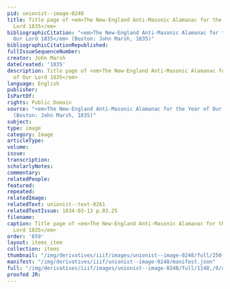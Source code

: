 ```yaml
---
pid: unionist--image-0248
title: Title page of <em>The New-England Anti-Masonic Alamanac for the Year of Our
  Lord 1835</em>
bibliographicCitation: "<em>The New-England Anti-Masonic Alamanac for the Year of
  Our Lord 1835</em> (Boston: John Marsh, 1835)"
bibliographicCitationRepublished: 
fullIssueSequenceNumber: 
creator: John Marsh
dateCreated: '1835'
description: Title page of <em>The New-England Anti-Masonic Alamanac for the Year
  of Our Lord 1835</em>
language: English
publisher: 
IsPartOf: 
rights: Public Domain
source: "<em>The New-England Anti-Masonic Alamanac for the Year of Our Lord 1835</em>
  (Boston: John Marsh, 1835)"
subject: 
type: image
category: Image
articleType: 
volume: 
issue: 
transcription: 
scholarlyNotes: 
commentary: 
relatedPeople: 
featured: 
repeated: 
relatedImage: 
relatedText: unionist--text-0261
relatedTextIssue: 1834-03-13 p.03.25
filename: 
caption: Title page of <em>The New-England Anti-Masonic Alamanac for the Year of Our
  Lord 1835</em>
order: '659'
layout: items_item
collection: items
thumbnail: "/img/derivatives/iiif/images/unionist--image-0248/full/250,/0/default.jpg"
manifest: "/img/derivatives/iiif/unionist--image-0248/manifest.json"
full: "/img/derivatives/iiif/images/unionist--image-0248/full/1140,/0/default.jpg"
proofed JR: 
---
```

